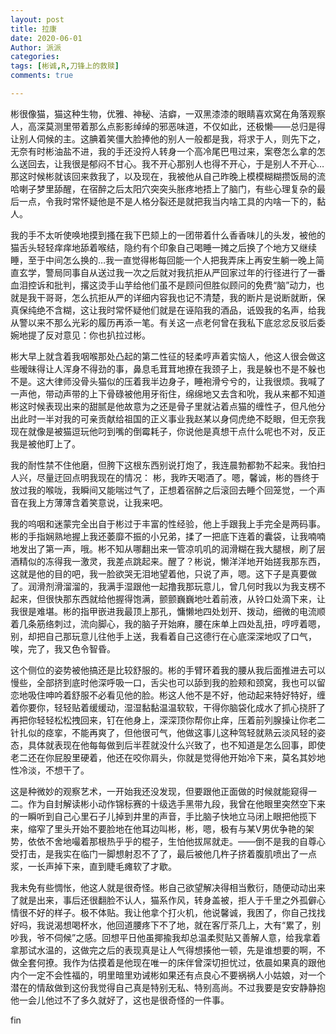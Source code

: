 ```yaml
---
layout: post
title: 拉康
date: 2020-06-01
Author: 派派
categories: 
tags: [彬诚,R,刀锋上的救赎]
comments: true

---
```




彬很像猫，猫这种生物，优雅、神秘、洁癖，一双黑漆漆的眼睛喜欢窝在角落观察人，高深莫测里带着那么点影影绰绰的邪恶味道，不仅如此，还极懒——总归是得让别人伺候的主。这腆着笑僵大脸捧他的别人一般都是我，将求于人，则先下之，无奈有时彬油盐不进，我的手还没捋人转身一个高冷尾巴甩过来，案卷怎么拿的怎么送回去，让我很是郁闷不甘心。我不开心那别人也得不开心，于是别人不开心…那这时候彬就该回来救我了，以及现在，我被他从自己昨晚上模模糊糊攒饭局的流哈喇子梦里舔醒，在宿醉之后太阳穴突突头胀疼地捂上了脑门，有些心理复杂的最后一点，令我时常怀疑他是不是人格分裂还是就把我当内啥工具的内啥一下的，黏人。

我的手不太听使唤地摸到搔在我下巴颏上的一团带着什么香香味儿的头发，被他的猫舌头轻轻痒痒地舔着喉结，隐约有个印象自己喝睡一摊之后换了个地方又继续睡，至于中间怎么换的…我一直觉得彬每回能一个人把我弄床上再安生躺一晚上简直玄学，警局同事自从送过我一次之后就对我抗拒从严回家过年的行径进行了一番血泪控诉和批判，撂这烫手山芋给他们虽不是顾问但胜似顾问的免费“脑”动力，也就是我干哥哥，怎么抗拒从严的详细内容我也记不清楚，我的断片是说断就断，保真保纯绝不含糊，这让我时常怀疑他们就是在诬陷我的酒品，诋毁我的名声，给我从警以来不那么光彩的履历再添一笔。有关这一点老何曾在我私下底忿忿反驳后委婉地提了反对意见：你也扒拉过彬。

彬大早上就含着我咽喉那处凸起的第二性征的轻柔哼声着实恼人，他这人很会做这些暧昧得让人浑身不得劲的事，鼻息毛茸茸地撩在我颈子上，我是躲也不是不躲也不是。这大律师没骨头猫似的压着我半边身子，睡袍滑兮兮的，让我很烦。我喊了一声他，带动声带的上下骨碌被他用牙衔住，绵绵地又去含和吮，我从来都不知道彬这时候表现出来的甜腻是他故意为之还是骨子里就沾着点猫的缠性子，但凡他分出此时一半对我的可亲贡献给祖国的正义事业我赵某以身伺虎绝不眨眼，但无奈我现在就像是被猫逗玩他叼到嘴的倒霉耗子，你说他是真想干点什么呢也不对，反正我是被他盯上了。

我的耐性禁不住他磨，但胯下这根东西别说打炮了，我连晨勃都勃不起来。我怕扫人兴，尽量迂回点明我现在的情况： 彬，我昨天喝酒了。嗯，馨诚，彬的唇终于放过我的喉咙，我瞬间又能喘过气了，正想着宿醉之后滚回去睡个回笼觉，一个声音在我上方薄薄含着笑意说，让我来吧。

我的呜咽和迷蒙完全出自于彬过于丰富的性经验，他上手跟我上手完全是两码事。彬的手指娴熟地握上我还萎靡不振的小兄弟，揉了一把底下连着的囊袋，让我喃喃地发出了第一声，哦。彬不知从哪翻出来一管凉叽叽的润滑糊在我大腿根，刷了层酒精似的冻得我一激灵，我差点跳起来。醒了？彬说，懒洋洋地开始搓我那东西，这就是他的目的吧，我一脸欲哭无泪地望着他，只说了声，嗯。这下子是真要做了。润滑剂滑溜溜的，我满手湿跟他一起撸我那玩意儿，曾几何时我以为我支楞不起来，但很快那东西就给他握得饱满，颤颤巍巍地吐着前液，从铃口处滴下来，让我很是难堪。彬的指甲嵌进我最顶上那孔，慵懒地四处划开、拨动，细微的电流顺着几条筋络刺过，流向脚心，我的脑子开始麻，腰在床单上四处乱扭，哼哼着嗯，别，却把自己那玩意儿往他手上送，我看着自己这德行在心底深深地叹了口气，唉，完了，我又色令智昏。

这个侧位的姿势被他搞还是比较舒服的。彬的手臂环着我的腰从我后面推进去可以慢些，全部挤到底时他深呼吸一口，舌尖也可以舔到我的脸颊和颈窝，我也可以留恋地吸住呻吟着舒服不必看见他的脸。彬这人他不是不好，他动起来特好特好，缠着你要你，轻轻贴着缓缓动，湿湿黏黏温温软软，干得你脑袋化成水了抓心挠肝了再把你轻轻松松拽回来，钉在他身上，深深顶你帮你止痒，压着前列腺操让你老二针扎似的痉挛，不能再爽了，但他很可气，他做这事儿这种驾轻就熟云淡风轻的姿态，具体就表现在他每每做到后半茬就没什么兴致了，也不知道是怎么回事，即使老二还在你屁股里硬着，他还在咬你肩头，你就是觉得他开始冷下来，莫名其妙地性冷淡，不想干了。

这是种微妙的观察艺术，一开始我还没发现，但要跟他正面做的时候就能窥得一二。作为自封解读彬小动作锦标赛的十级选手黑带九段，我曾在他眼里突然空下来的一瞬听到自己心里石子儿掉到井里的声音，手比脑子快地立马闭上眼把他揽下来，缩窄了里头开始不要脸地在他耳边叫彬，彬，嗯，极有与某V男优争艳的架势，依依不舍地嘬着那根热乎乎的棍子，生怕他拔屌就走。——倒不是我的自尊心受打击，是我实在临门一脚想射忍不了了，最后被他几杵子挤着腹肌喷出了一点浆，一长声掉下来，直到睫毛瘫软了才歇。

我未免有些惆怅，他这人就是很奇怪。彬自己欲望解决得相当敷衍，随便动动出来了就是出来，事后还很翻脸不认人，猫系作风，转身盖被，拒人于千里之外孤僻心情很不好的样子。极不体贴。我让他拿个打火机，他说馨诚，我困了，你自己找找好吗，我说渴想喝杯水，他回道腰疼下不了地，就在客厅茶几上，大有“累了，别吵我，爷不伺候”之感。回想平日他虽揶揄我却总温柔熨贴又善解人意，给我拿着拿那试水温的，这做完之后的表现真是让人气得想揍他一顿，先是谁想要的啊，不做全套何撩。我作为估摸着是他现在唯一的床伴曾深切担忧过，依晨如果真的跟他内个一定不会性福的，明里暗里劝诫彬如果还有点良心不要祸祸人小姑娘，对一个潜在的情敌做到这份我觉得自己真是特别无私、特别高尚。不过我要是安安静静抱他一会儿他过不了多久就好了，这也是很奇怪的一件事。

fin